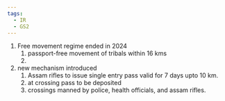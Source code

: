 ```yaml
---
tags:
  - IR
  - GS2
---
```

1. Free movement regime ended in 2024
	1. passport-free movement of tribals within 16 kms
	2. 
2. new mechanism introduced
	1. Assam rifles to issue single entry pass valid for 7 days upto 10 km.
	2. at crossing pass to be deposited
	3. crossings manned by police, health officials, and assam rifles.